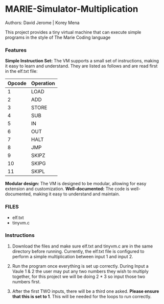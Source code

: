 # MARIE-Simulator-Multiplication
Authors: David Jerome | Korey Mena

This project provides a tiny virtual machine that can execute simple programs in the style of
The Marie Coding language

### Features

**Simple Instruction Set:** The VM supports a small set of instructions, making it easy to learn and understand. They are listed as follows and are read first in the elf.txt file:

| Opcode | Operation |
|--------|-----------|
| 1      | LOAD      |
| 2      | ADD       |
| 3      | STORE     |
| 4      | SUB       |
| 5      | IN        |
| 6      | OUT       |
| 7      | HALT      | 
| 8      | JMP       | 
| 9      | SKIPZ     |
| 10     | SKIPG     |
| 11     | SKIPL     |



**Modular design:** The VM is designed to be modular, allowing for easy extension and customization.
**Well-documented:** The code is well-documented, making it easy to understand and maintain.

### FILES
* elf.txt
* tinyvm.c

### Instructions


1. Download the files and make sure elf.txt and tinyvm.c are in the same directory before running. Currently, the elf.txt file is configured to perform a simple multiplication between input 1 and input 2.

2. Run the program once everything is set up correctly. During Input a Vaule 1 & 2 the user may put any two numbers they wish to multiply together, for this project we will be doing 2 * 3 so input those two numbers first.

3. After the first TWO inputs, there will be a third one asked. **Please ensure that this is set to 1**. This will be needed for the loops to run correctly.

